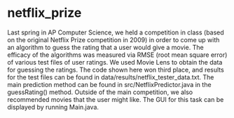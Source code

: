 # netflix_prize
Last spring in AP Computer Science, we held a competition in class (based on the original Netflix Prize competition in 2009) in order to come up with an algorithm to guess the rating that a user would give a movie. The efficacy of the algorithms was measured via RMSE (root mean square error) of various test files of user ratings. We used Movie Lens to obtain the data for guessing the ratings. The code shown here won third place, and results for the test files can be found in data/results/netflix_tester_data.txt. The main prediction method can be found in src/NetflixPredictor.java in the guessRating() method. Outside of the main competition, we also recommended movies that the user might like. The GUI for this task can be displayed by running Main.java.
